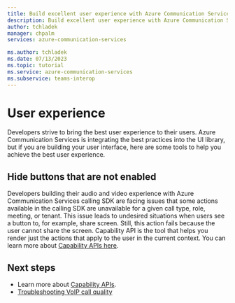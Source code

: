 ```yaml
---
title: Build excellent user experience with Azure Communication Services
description: Build excellent user experience with Azure Communication Services
author: tchladek
manager: chpalm
services: azure-communication-services

ms.author: tchladek
ms.date: 07/13/2023
ms.topic: tutorial
ms.service: azure-communication-services
ms.subservice: teams-interop
---
```


# User experience
Developers strive to bring the best user experience to their users. Azure Communication Services is integrating the best practices into the UI library, but if you are building your user interface, here are some tools to help you achieve the best user experience.


## Hide buttons that are not enabled
Developers building their audio and video experience with Azure Communication Services calling SDK are facing issues that some actions available in the calling SDK are unavailable for a given call type, role, meeting, or tenant. This issue leads to undesired situations when users see a button to, for example, share screen. Still, this action fails because the user cannot share the screen. Capability API is the tool that helps you render just the actions that apply to the user in the current context. You can learn more about [Capability APIs here](../../how-tos/calling-sdk/capabilities.md).

## Next steps
- Learn more about [Capability APIs](../../how-tos/calling-sdk/capabilities.md).
- [Troubleshooting VoIP call quality](./troubleshoot-web-voip-quality.md)
